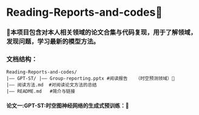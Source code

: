 # Reading-Reports-and-codes🎉
### 🎄本项目包含对本人相关领域的论文合集与代码复现，用于了解领域，发现问题，学习最新的模型方法。
### 文档结构：
```
Reading-Reports-and-codes/
|—— GPT-ST/ |—— Group-reporting.pptx #阅读报告   （时空预测领域）🌠
|—— 阅读方法.md  #对阅读论文方法的总结
|—— README.md   #简介与链接

```

#### 论文一:GPT-ST:时空图神经网络的生成式预训练：🎄

